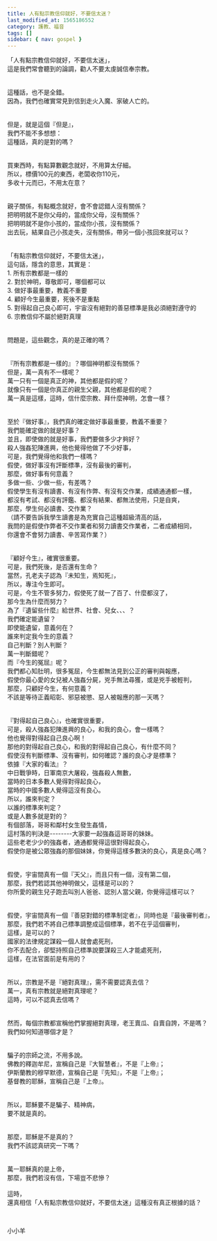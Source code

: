 ```yaml
---
title: 人有點宗教信仰就好，不要信太迷？
last_modified_at: 1565186552
category: 護教、福音
tags: []
sidebar: { nav: gospel }
---
```


<div>
<div>「人有點宗教信仰就好，不要信太迷」，</div>
<div>這是我們常會聽到的論調，勸人不要太虔誠信奉宗教。</div>
<div> </div>
<div> </div>
<div>這種話，也不是全錯。</div>
<div>因為，我們也確實常見到信到走火入魔、家破人亡的。</div>
<div> </div>
<div> </div>
<div>但是，就是這個『但是』，</div>
<div>我們不能不多想想：</div>
<div>這種話，真的是對的嗎？</div>
<div> </div>
<div> </div>
<div>買東西時，有點算數觀念就好，不用算太仔細。</div>
<div>所以，標價100元的東西，老闆收你110元，</div>
<div>多收十元而已，不用太在意？</div>
<div> </div>
<div> </div>
<div>親子關係，有點概念就好，會不會認錯人沒有關係？</div>
<div>把明明就不是你父母的，當成你父母，沒有關係？</div>
<div>把明明就不是你小孩的，當成你小孩，沒有關係？</div>
<div>出去玩，結果自己小孩走失，沒有關係，帶另一個小孩回來就可以？</div>
<div> </div>
<div> </div>
<div>「有點宗教信仰就好，不要信太迷」，</div>
<div>這句話，隱含的意思，其實是：</div>
<div>1.<span style="white-space:pre"> </span>所有宗教都是一樣的</div>
<div>2.<span style="white-space:pre"> </span>對於神明，尊敬即可，哪個都可以</div>
<div>3.<span style="white-space:pre"> </span>做好事最重要，教義不重要</div>
<div>4.<span style="white-space:pre"> </span>顧好今生最重要，死後不是重點</div>
<div>5.<span style="white-space:pre"> </span>對得起自己良心即可，宇宙沒有絕對的善惡標準是我必須絕對遵守的</div>
<div>6.<span style="white-space:pre"> </span>宗教信仰不屬於絕對真理</div>
<div> </div>
<div> </div>
<div>問題是，這些觀念，真的是正確的嗎？</div>
<div> </div>
<div> </div>
<div>『所有宗教都是一樣的』？哪個神明都沒有關係？</div>
<div>但是，萬一真有不一樣呢？</div>
<div>萬一只有一個是真正的神，其他都是假的呢？</div>
<div>就像只有一個是你真正的親生父親，其他都是假的呢？</div>
<div>萬一真是這樣，這時，信什麼宗教、拜什麼神明，怎會一樣？</div>
<div> </div>
<div> </div>
<div>至於『做好事』，我們真的確定做好事最重要，教義不重要？</div>
<div>我們能確定做的就是好事？</div>
<div>並且，即使做的就是好事，我們要做多少才夠好？</div>
<div>殺人強姦犯陳進興，他也覺得他做了不少好事，</div>
<div>可是，我們覺得他和我們一樣嗎？</div>
<div>假使，做好事沒有評斷標準，沒有最後的審判，</div>
<div>那麼，做好事有何意義？</div>
<div>多做一些、少做一些，有差嗎？</div>
<div>假使學生有沒有讀書、有沒有作弊、有沒有交作業，成績通通都一樣，</div>
<div>都沒有考試、都沒有評鑑、都沒有結果、都無法使用，只是自爽，</div>
<div>那麼，學生何必讀書、交作業？</div>
<div>（請不要告訴我學生讀書是為充實自己這種超級清高的話，</div>
<div>我問的是假使作弊者不交作業者和努力讀書交作業者，二者成績相同，</div>
<div>你還會不會努力讀書、辛苦寫作業？）</div>
<div> </div>
<div> </div>
<div>『顧好今生』，確實很重要。</div>
<div>可是，我們死後，是否還有生命？</div>
<div>當然，孔老夫子認為『未知生，焉知死』，</div>
<div>所以，專注今生即可。</div>
<div>可是，今生不管多努力，假使死了就一了百了、什麼都沒了，</div>
<div>那今生為什麼而努力？</div>
<div>為了『遺留些什麼』給世界、社會、兒女、、、？</div>
<div>我們確定能遺留？</div>
<div>即使能遺留，意義何在？</div>
<div>誰來判定我今生的意義？</div>
<div>自己判斷？別人判斷？</div>
<div>萬一判斷錯呢？</div>
<div>而『今生的冤屈』呢？</div>
<div>我們都心知肚明，很多冤屈，今生都無法見到公正的審判與報應，</div>
<div>假使你最心愛的女兒被人強姦分屍，兇手無法尋獲，或是兇手被輕判，</div>
<div>那麼，只顧好今生，有何意義？</div>
<div>不該是等待正義昭彰、邪惡被懲、惡人被報應的那一天嗎？</div>
<div> </div>
<div> </div>
<div>『對得起自己良心』，也確實很重要，</div>
<div>可是，殺人強姦犯陳進興的良心，和我的良心，會一樣嗎？</div>
<div>他也覺得對得起自己良心啊！</div>
<div>那他的對得起自己良心，和我的對得起自己良心，有什麼不同？</div>
<div>假使沒有判斷標準、沒有審判，如何確認？誰的良心才是標準？</div>
<div>依據『大家的看法』？</div>
<div>中日戰爭時，日軍南京大屠殺，強姦殺人無數，</div>
<div>當時的日本多數人覺得對得起良心，</div>
<div>當時的中國多數人覺得這沒有良心。</div>
<div>所以，誰來判定？</div>
<div>以誰的標準來判定？</div>
<div>或是人數多就是對的？</div>
<div>有個部落，哥哥和鄰村女生發生姦情，</div>
<div>這村落的判決是--------大家要一起強姦這哥哥的妹妹。</div>
<div>這些老老少少的強姦者，通通都覺得這很對得起良心，</div>
<div>假使你是被公眾強姦的那個妹妹，你覺得這樣多數決的良心，真是良心嗎？</div>
<div> </div>
<div> </div>
<div>假使，宇宙間真有一個『天父』，而且只有一個，沒有第二個，</div>
<div>那麼，我們若認其他神明做父，這樣是可以的？</div>
<div>你所愛的親生兒子跑去叫別人爸爸、認別人當父親，你覺得這樣可以？</div>
<div> </div>
<div> </div>
<div>假使，宇宙間真有一個『善惡對錯的標準制定者』，同時也是『最後審判者』，</div>
<div>那麼，我們若不將自己標準調整成這個標準，若不在乎這個審判，</div>
<div>這樣，是可以的？</div>
<div>國家的法律規定謀殺一個人就會處死刑，</div>
<div>你不去配合，卻堅持照自己標準說要謀殺三人才能處死刑，</div>
<div>這樣，在法官面前是有用的？</div>
<div> </div>
<div> </div>
<div>所以，宗教是不是『絕對真理』，需不需要認真去信？</div>
<div>萬一，真有宗教就是絕對真理呢？</div>
<div>這時，可以不認真去信嗎？</div>
<div> </div>
<div> </div>
<div>然而，每個宗教都宣稱他們掌握絕對真理，老王賣瓜、自賣自誇，不是嗎？</div>
<div>我們如何知道哪個才是？</div>
<div> </div>
<div> </div>
<div>騙子的宗師之流，不用多說。</div>
<div>佛教的釋迦牟尼，宣稱自己是『大智慧者』，不是『上帝』；</div>
<div>伊斯蘭教的穆罕默德，宣稱自己是『先知』，不是『上帝』；</div>
<div>基督教的耶穌，宣稱自己是『上帝』。</div>
<div> </div>
<div> </div>
<div>所以，耶穌要不是騙子、精神病，</div>
<div>要不就是真的。</div>
<div> </div>
<div> </div>
<div>那麼，耶穌是不是真的？</div>
<div>我們不該認真研究一下嗎？</div>
<div> </div>
<div> </div>
<div>萬一耶穌真的是上帝，</div>
<div>那麼，我們若沒有信，下場豈不悲慘？</div>
<div> </div>
<div>這時，</div>
<div>還真相信「人有點宗教信仰就好，不要信太迷」這種沒有真正根據的話？</div>
<p> </p>
<p>小小羊</p>
<p> </p>
</div>
